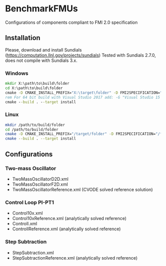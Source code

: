 # BenchmarkFMUs
Configurations of components compliant to FMI 2.0 specification

## Installation

Please, download and install Sundials (https://computation.llnl.gov/projects/sundials)
Tested with Sundials 2.7.0, does not compile with Sundials 3.x.

### Windows
```bat
mkdir X:\path\to\build\folder
cd X:\path\to\build\folder
cmake -D CMAKE_INSTALL_PREFIX="X:\target\folder" -D FMI2SPECIFICATION="X:\folder\with\fmi2\headers" -D SUNDIALS="X:\path\to\sundials" X:\path\to\repository\root
rem For 64 bit build with Visual Studio 2017 add: -G "Visual Studio 15 2017 Win64"
cmake --build . --target install
```
### Linux
```bash
mkdir /path/to/build/folder
cd /path/to/build/folder
cmake -D CMAKE_INSTALL_PREFIX="/target/folder" -D FMI2SPECIFICATION="/folder/with/fmi2/headers" -D SUNDIALS="/path/to/sundials" /path/to/repository/root
cmake --build . --target install
```

## Configurations
### Two-mass Oscillator
* TwoMassOscillatorD2D.xml
* TwoMassOscillatorF2D.xml
* TwoMassOscillatorReference.xml (CVODE solved reference solution)

### Control Loop PI-PT1
* Control10x.xml
* Control10xReference.xml (analytically solved reference)
* ControlI.xml
* ControlIReference.xml (analytically solved reference)

### Step Subtraction
* StepSubtraction.xml
* StepSubtractionReference.xml (analytically solved reference)
